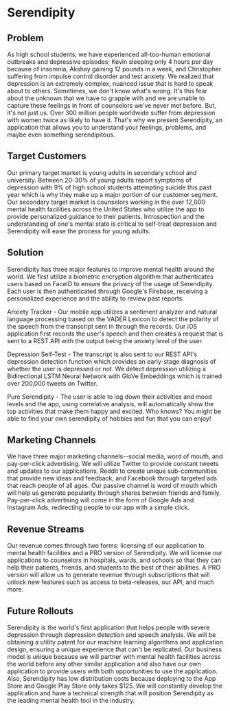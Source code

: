 # Serendipity
## Problem
As high school students, we have experienced all-too-human emotional outbreaks and depressive episodes; Kevin sleeping only 4 hours per day because of insomnia, Akshay gaining 12 pounds in a week, and Christopher suffering from impulse control disorder and test anxiety. We realized that depression is an extremely complex, nuanced issue that is hard to speak about to others. Sometimes, we don't know what's wrong. It's this fear about the unknown that we have to grapple with and we are unable to capture these feelings in front of counselors we've never met before. But, it's not just us. Over 300 million people worldwide suffer from depression with women twice as likely to have it. That's why we present Serendipity, an application that allows you to understand your feelings, problems, and maybe even something serendipitous.

## Target Customers
Our primary target market is young adults in secondary school and university. Between 20-30% of young adults report symptoms of depression with 9% of high school students attempting suicide this past year which is why they make up a major portion of our customer segment. Our secondary target market is counselors working in the over 12,000 mental health facilities across the United States who utilize the app to provide personalized guidance to their patients. Introspection and the understanding of one's mental state is critical to self-treat depression and Serendipity will ease the process for young adults.

## Solution
Serendipity has three major features to improve mental health around the world. We first utilize a biometric encryption algorithm that authenticates users based on FaceID to ensure the privacy of the usage of Serendipity. Each user is then authenticated through Google's Firebase, receiving a personalized experience and the ability to review past reports.

Anxiety Tracker - Our mobile app utilizes a sentiment analyzer and natural language processing based on the VADER Lexicon to detect the polarity of the speech from the transcript sent in through the records. Our iOS application first records the user's speech and then creates a request that is sent to a REST API with the output being the anxiety level of the user. 

Depression Self-Test - The transcript is also sent to our REST API's depression detection function which provides an early-stage diagnosis of whether the user is depressed or not. We detect depression utilizing a Bidirectional LSTM Neural Network with GloVe Embeddings which is trained over 200,000 tweets on Twitter. 

Pure Serendipity - The user is able to log down their activities and mood levels and the app, using correlative analysis, will automatically show the top activities that make them happy and excited. Who knows? You might be able to find your own serendipity of hobbies and fun that you can enjoy!

## Marketing Channels
We have three major marketing channels--social media, word of mouth, and pay-per-click advertising. We will utilize Twitter to provide constant tweets and updates to our applications, Reddit to create unique sub-communities that provide new ideas and feedback, and Facebook through targeted ads that reach people of all ages. Our passive channel is word of mouth which will help us generate popularity through shares between friends and family. Pay-per-click advertising will come in the form of Google Ads and Instagram Ads, redirecting people to our app with a simple click.

## Revenue Streams
Our revenue comes through two forms: licensing of our application to mental health facilities and a PRO version of Serendipity. We will license our applications to counselors in hospitals, wards, and schools so that they can help their patients, friends, and students to the best of their abilities. A PRO version will allow us to generate revenue through subscriptions that will unlock new features such as access to beta-releases, our API, and much more.

## Future Rollouts
Serendipity is the world's first application that helps people with severe depression through depression detection and speech analysis. We will be obtaining a utility patent for our machine learning algorithms and application design, ensuring a unique experience that can't be replicated. Our business model is unique because we will partner with mental health facilities across the world before any other similar application and also have our own application to provide users with both opportunities to use the application. Also, Serendipity has low distribution costs because deploying to the App Store and Google Play Store only takes $125. We will constantly develop the application and have a technical strength that will position Serendipity as the leading mental health tool in the industry.
